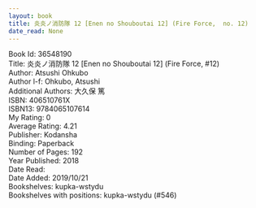 ```yaml
---
layout: book
title: 炎炎ノ消防隊 12 [Enen no Shouboutai 12] (Fire Force,  no. 12)
date_read: None
---
```


Book Id: 36548190<br />
Title: 炎炎ノ消防隊 12 [Enen no Shouboutai 12] (Fire Force, #12)<br />
Author: Atsushi Ohkubo<br />
Author l-f: Ohkubo, Atsushi<br />
Additional Authors: 大久保 篤<br />
ISBN: 406510761X<br />
ISBN13: 9784065107614<br />
My Rating: 0<br />
Average Rating: 4.21<br />
Publisher: Kodansha<br />
Binding: Paperback<br />
Number of Pages: 192<br />
Year Published: 2018<br />
Date Read: <br />
Date Added: 2019/10/21<br />
Bookshelves: kupka-wstydu<br />
Bookshelves with positions: kupka-wstydu (#546)<br />

